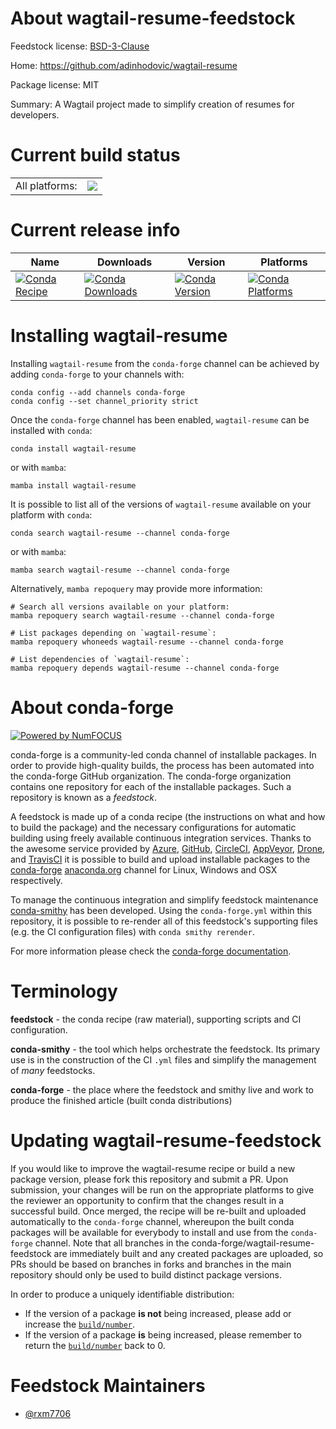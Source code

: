 About wagtail-resume-feedstock
==============================

Feedstock license: [BSD-3-Clause](https://github.com/conda-forge/wagtail-resume-feedstock/blob/main/LICENSE.txt)

Home: https://github.com/adinhodovic/wagtail-resume

Package license: MIT

Summary: A Wagtail project made to simplify creation of resumes for developers.

Current build status
====================


<table><tr><td>All platforms:</td>
    <td>
      <a href="https://dev.azure.com/conda-forge/feedstock-builds/_build/latest?definitionId=21725&branchName=main">
        <img src="https://dev.azure.com/conda-forge/feedstock-builds/_apis/build/status/wagtail-resume-feedstock?branchName=main">
      </a>
    </td>
  </tr>
</table>

Current release info
====================

| Name | Downloads | Version | Platforms |
| --- | --- | --- | --- |
| [![Conda Recipe](https://img.shields.io/badge/recipe-wagtail--resume-green.svg)](https://anaconda.org/conda-forge/wagtail-resume) | [![Conda Downloads](https://img.shields.io/conda/dn/conda-forge/wagtail-resume.svg)](https://anaconda.org/conda-forge/wagtail-resume) | [![Conda Version](https://img.shields.io/conda/vn/conda-forge/wagtail-resume.svg)](https://anaconda.org/conda-forge/wagtail-resume) | [![Conda Platforms](https://img.shields.io/conda/pn/conda-forge/wagtail-resume.svg)](https://anaconda.org/conda-forge/wagtail-resume) |

Installing wagtail-resume
=========================

Installing `wagtail-resume` from the `conda-forge` channel can be achieved by adding `conda-forge` to your channels with:

```
conda config --add channels conda-forge
conda config --set channel_priority strict
```

Once the `conda-forge` channel has been enabled, `wagtail-resume` can be installed with `conda`:

```
conda install wagtail-resume
```

or with `mamba`:

```
mamba install wagtail-resume
```

It is possible to list all of the versions of `wagtail-resume` available on your platform with `conda`:

```
conda search wagtail-resume --channel conda-forge
```

or with `mamba`:

```
mamba search wagtail-resume --channel conda-forge
```

Alternatively, `mamba repoquery` may provide more information:

```
# Search all versions available on your platform:
mamba repoquery search wagtail-resume --channel conda-forge

# List packages depending on `wagtail-resume`:
mamba repoquery whoneeds wagtail-resume --channel conda-forge

# List dependencies of `wagtail-resume`:
mamba repoquery depends wagtail-resume --channel conda-forge
```


About conda-forge
=================

[![Powered by
NumFOCUS](https://img.shields.io/badge/powered%20by-NumFOCUS-orange.svg?style=flat&colorA=E1523D&colorB=007D8A)](https://numfocus.org)

conda-forge is a community-led conda channel of installable packages.
In order to provide high-quality builds, the process has been automated into the
conda-forge GitHub organization. The conda-forge organization contains one repository
for each of the installable packages. Such a repository is known as a *feedstock*.

A feedstock is made up of a conda recipe (the instructions on what and how to build
the package) and the necessary configurations for automatic building using freely
available continuous integration services. Thanks to the awesome service provided by
[Azure](https://azure.microsoft.com/en-us/services/devops/), [GitHub](https://github.com/),
[CircleCI](https://circleci.com/), [AppVeyor](https://www.appveyor.com/),
[Drone](https://cloud.drone.io/welcome), and [TravisCI](https://travis-ci.com/)
it is possible to build and upload installable packages to the
[conda-forge](https://anaconda.org/conda-forge) [anaconda.org](https://anaconda.org/)
channel for Linux, Windows and OSX respectively.

To manage the continuous integration and simplify feedstock maintenance
[conda-smithy](https://github.com/conda-forge/conda-smithy) has been developed.
Using the ``conda-forge.yml`` within this repository, it is possible to re-render all of
this feedstock's supporting files (e.g. the CI configuration files) with ``conda smithy rerender``.

For more information please check the [conda-forge documentation](https://conda-forge.org/docs/).

Terminology
===========

**feedstock** - the conda recipe (raw material), supporting scripts and CI configuration.

**conda-smithy** - the tool which helps orchestrate the feedstock.
                   Its primary use is in the construction of the CI ``.yml`` files
                   and simplify the management of *many* feedstocks.

**conda-forge** - the place where the feedstock and smithy live and work to
                  produce the finished article (built conda distributions)


Updating wagtail-resume-feedstock
=================================

If you would like to improve the wagtail-resume recipe or build a new
package version, please fork this repository and submit a PR. Upon submission,
your changes will be run on the appropriate platforms to give the reviewer an
opportunity to confirm that the changes result in a successful build. Once
merged, the recipe will be re-built and uploaded automatically to the
`conda-forge` channel, whereupon the built conda packages will be available for
everybody to install and use from the `conda-forge` channel.
Note that all branches in the conda-forge/wagtail-resume-feedstock are
immediately built and any created packages are uploaded, so PRs should be based
on branches in forks and branches in the main repository should only be used to
build distinct package versions.

In order to produce a uniquely identifiable distribution:
 * If the version of a package **is not** being increased, please add or increase
   the [``build/number``](https://docs.conda.io/projects/conda-build/en/latest/resources/define-metadata.html#build-number-and-string).
 * If the version of a package **is** being increased, please remember to return
   the [``build/number``](https://docs.conda.io/projects/conda-build/en/latest/resources/define-metadata.html#build-number-and-string)
   back to 0.

Feedstock Maintainers
=====================

* [@rxm7706](https://github.com/rxm7706/)

